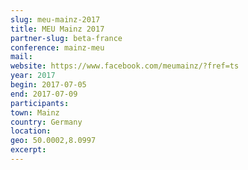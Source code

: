 ```yaml
---
slug: meu-mainz-2017
title: MEU Mainz 2017
partner-slug: beta-france
conference: mainz-meu
mail:
website: https://www.facebook.com/meumainz/?fref=ts
year: 2017
begin: 2017-07-05
end: 2017-07-09
participants:
town: Mainz
country: Germany
location:
geo: 50.0002,8.0997
excerpt:
---
```

